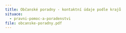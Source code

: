 ```yaml
---
title: Občanské poradny - kontaktní údaje podle krajů
situace:
  - pravni-pomoc-a-poradenstvi
file: obcanske-poradny.pdf
---
```

